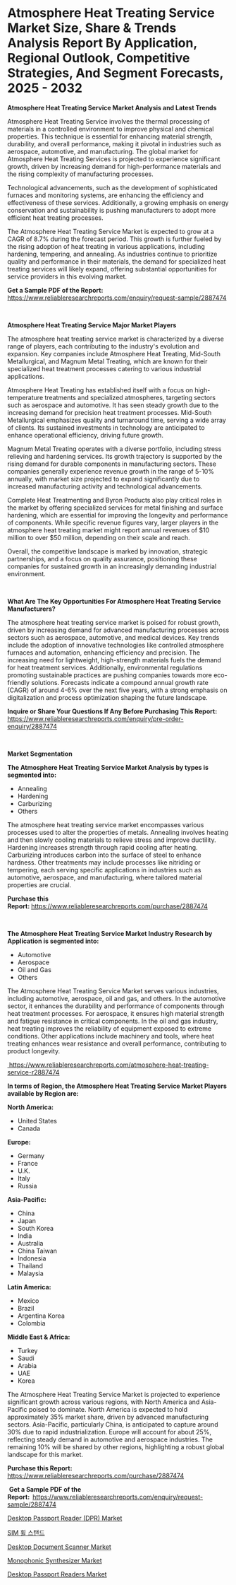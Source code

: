 <p><h1>Atmosphere Heat Treating Service Market Size, Share & Trends Analysis Report By Application, Regional Outlook, Competitive Strategies, And Segment Forecasts, 2025 - 2032</h1></p><p><strong>Atmosphere Heat Treating Service Market Analysis and Latest Trends</strong></p>
<p><p>Atmosphere Heat Treating Service involves the thermal processing of materials in a controlled environment to improve physical and chemical properties. This technique is essential for enhancing material strength, durability, and overall performance, making it pivotal in industries such as aerospace, automotive, and manufacturing. The global market for Atmosphere Heat Treating Services is projected to experience significant growth, driven by increasing demand for high-performance materials and the rising complexity of manufacturing processes.</p><p>Technological advancements, such as the development of sophisticated furnaces and monitoring systems, are enhancing the efficiency and effectiveness of these services. Additionally, a growing emphasis on energy conservation and sustainability is pushing manufacturers to adopt more efficient heat treating processes.</p><p>The Atmosphere Heat Treating Service Market is expected to grow at a CAGR of 8.7% during the forecast period. This growth is further fueled by the rising adoption of heat treating in various applications, including hardening, tempering, and annealing. As industries continue to prioritize quality and performance in their materials, the demand for specialized heat treating services will likely expand, offering substantial opportunities for service providers in this evolving market.</p></p>
<p><strong>Get a Sample PDF of the Report:&nbsp;</strong> <a href="https://www.reliableresearchreports.com/enquiry/request-sample/2887474?utm_campaign=40&utm_medium=2&utm_source=Github&utm_content=ia&utm_term=14032025&utm_id=atmosphere-heat-treating-service">https://www.reliableresearchreports.com/enquiry/request-sample/2887474</a></p>
<p>&nbsp;</p>
<p><strong>Atmosphere Heat Treating Service Major Market Players</strong></p>
<p><p>The atmosphere heat treating service market is characterized by a diverse range of players, each contributing to the industry's evolution and expansion. Key companies include Atmosphere Heat Treating, Mid-South Metallurgical, and Magnum Metal Treating, which are known for their specialized heat treatment processes catering to various industrial applications.</p><p>Atmosphere Heat Treating has established itself with a focus on high-temperature treatments and specialized atmospheres, targeting sectors such as aerospace and automotive. It has seen steady growth due to the increasing demand for precision heat treatment processes. Mid-South Metallurgical emphasizes quality and turnaround time, serving a wide array of clients. Its sustained investments in technology are anticipated to enhance operational efficiency, driving future growth.</p><p>Magnum Metal Treating operates with a diverse portfolio, including stress relieving and hardening services. Its growth trajectory is supported by the rising demand for durable components in manufacturing sectors. These companies generally experience revenue growth in the range of 5-10% annually, with market size projected to expand significantly due to increased manufacturing activity and technological advancements.</p><p>Complete Heat Treatmenting and Byron Products also play critical roles in the market by offering specialized services for metal finishing and surface hardening, which are essential for improving the longevity and performance of components. While specific revenue figures vary, larger players in the atmosphere heat treating market might report annual revenues of $10 million to over $50 million, depending on their scale and reach.</p><p>Overall, the competitive landscape is marked by innovation, strategic partnerships, and a focus on quality assurance, positioning these companies for sustained growth in an increasingly demanding industrial environment.</p></p>
<p>&nbsp;</p>
<p><strong>What Are The Key Opportunities For Atmosphere Heat Treating Service Manufacturers?</strong></p>
<p><p>The atmosphere heat treating service market is poised for robust growth, driven by increasing demand for advanced manufacturing processes across sectors such as aerospace, automotive, and medical devices. Key trends include the adoption of innovative technologies like controlled atmosphere furnaces and automation, enhancing efficiency and precision. The increasing need for lightweight, high-strength materials fuels the demand for heat treatment services. Additionally, environmental regulations promoting sustainable practices are pushing companies towards more eco-friendly solutions. Forecasts indicate a compound annual growth rate (CAGR) of around 4-6% over the next five years, with a strong emphasis on digitalization and process optimization shaping the future landscape.</p></p>
<p><strong>Inquire or Share Your Questions If Any Before Purchasing This Report:</strong> <a href="https://www.reliableresearchreports.com/enquiry/pre-order-enquiry/2887474?utm_campaign=40&utm_medium=2&utm_source=Github&utm_content=ia&utm_term=14032025&utm_id=atmosphere-heat-treating-service">https://www.reliableresearchreports.com/enquiry/pre-order-enquiry/2887474</a></p>
<p>&nbsp;</p>
<p><strong>Market Segmentation</strong></p>
<p><strong>The Atmosphere Heat Treating Service Market Analysis by types is segmented into:</strong></p>
<p><ul><li>Annealing</li><li>Hardening</li><li>Carburizing</li><li>Others</li></ul></p>
<p><p>The atmosphere heat treating service market encompasses various processes used to alter the properties of metals. Annealing involves heating and then slowly cooling materials to relieve stress and improve ductility. Hardening increases strength through rapid cooling after heating. Carburizing introduces carbon into the surface of steel to enhance hardness. Other treatments may include processes like nitriding or tempering, each serving specific applications in industries such as automotive, aerospace, and manufacturing, where tailored material properties are crucial.</p></p>
<p><strong>Purchase this Report:&nbsp;</strong><a href="https://www.reliableresearchreports.com/purchase/2887474?utm_campaign=40&utm_medium=2&utm_source=Github&utm_content=ia&utm_term=14032025&utm_id=atmosphere-heat-treating-service">https://www.reliableresearchreports.com/purchase/2887474</a></p>
<p>&nbsp;</p>
<p><strong>The Atmosphere Heat Treating Service Market Industry Research by Application is segmented into:</strong></p>
<p><ul><li>Automotive</li><li>Aerospace</li><li>Oil and Gas</li><li>Others</li></ul></p>
<p><p>The Atmosphere Heat Treating Service Market serves various industries, including automotive, aerospace, oil and gas, and others. In the automotive sector, it enhances the durability and performance of components through heat treatment processes. For aerospace, it ensures high material strength and fatigue resistance in critical components. In the oil and gas industry, heat treating improves the reliability of equipment exposed to extreme conditions. Other applications include machinery and tools, where heat treating enhances wear resistance and overall performance, contributing to product longevity.</p></p>
<p><a href="https://www.reliableresearchreports.com/atmosphere-heat-treating-service-r2887474?utm_campaign=40&utm_medium=2&utm_source=Github&utm_content=ia&utm_term=14032025&utm_id=atmosphere-heat-treating-service">&nbsp;https://www.reliableresearchreports.com/atmosphere-heat-treating-service-r2887474</a></p>
<p><strong>In terms of Region, the Atmosphere Heat Treating Service Market Players available by Region are:</strong></p>
<p>
    <p> <strong> North America: </strong>
        <ul>
            <li>United States</li>
            <li>Canada</li>
        </ul>
        </p> 
    <p> <strong> Europe: </strong>
        <ul>
            <li>Germany</li>
            <li>France</li>
            <li>U.K.</li>
            <li>Italy</li>
            <li>Russia</li>
        </ul>
        </p> 
    <p> <strong> Asia-Pacific: </strong>
        <ul>
            <li>China</li>
            <li>Japan</li>
            <li>South Korea</li>
            <li>India</li>
            <li>Australia</li>
            <li>China Taiwan</li>
            <li>Indonesia</li>
            <li>Thailand</li>
            <li>Malaysia</li>
        </ul>
        </p> 
    <p> <strong> Latin America: </strong>
        <ul>
            <li>Mexico</li>
            <li>Brazil</li>
            <li>Argentina Korea</li>
            <li>Colombia</li>
        </ul>
        </p> 
    <p> <strong> Middle East & Africa: </strong>
        <ul>
            <li>Turkey</li>
            <li>Saudi</li>
            <li>Arabia</li>
            <li>UAE</li>
            <li>Korea</li>
        </ul>
    </p>
    </p>
<p><p>The Atmosphere Heat Treating Service Market is projected to experience significant growth across various regions, with North America and Asia-Pacific poised to dominate. North America is expected to hold approximately 35% market share, driven by advanced manufacturing sectors. Asia-Pacific, particularly China, is anticipated to capture around 30% due to rapid industrialization. Europe will account for about 25%, reflecting steady demand in automotive and aerospace industries. The remaining 10% will be shared by other regions, highlighting a robust global landscape for this market.</p></p>
<p><strong>Purchase this Report: </strong><a href="https://www.reliableresearchreports.com/purchase/2887474?utm_campaign=40&utm_medium=2&utm_source=Github&utm_content=ia&utm_term=14032025&utm_id=atmosphere-heat-treating-service">https://www.reliableresearchreports.com/purchase/2887474</a></p>
<p>&nbsp;<strong>Get a Sample PDF of the Report:&nbsp;&nbsp;</strong><a href="https://www.reliableresearchreports.com/enquiry/request-sample/2887474?utm_campaign=40&utm_medium=2&utm_source=Github&utm_content=ia&utm_term=14032025&utm_id=atmosphere-heat-treating-service">https://www.reliableresearchreports.com/enquiry/request-sample/2887474</a></p>
<p><strong></strong></p>
<p><p><a href="https://github.com/rvadencho/Market-Research-Report-List-1/blob/main/desktop-passport-reader-dpr-market.md?utm_campaign=40&utm_medium=2&utm_source=Github&utm_content=ia&utm_term=14032025&utm_id=atmosphere-heat-treating-service">Desktop Passport Reader (DPR) Market</a></p><p><a href="https://github.com/sougarounis/Market-Research-Report-List-7/blob/main/341212145450.md?utm_campaign=40&utm_medium=2&utm_source=Github&utm_content=ia&utm_term=14032025&utm_id=atmosphere-heat-treating-service">SIM 휠 스탠드</a></p><p><a href="https://github.com/muoioconzej8/Market-Research-Report-List-1/blob/main/desktop-document-scanner-market.md?utm_campaign=40&utm_medium=2&utm_source=Github&utm_content=ia&utm_term=14032025&utm_id=atmosphere-heat-treating-service">Desktop Document Scanner Market</a></p><p><a href="https://github.com/minakibanov/Market-Research-Report-List-1/blob/main/monophonic-synthesizer-market.md?utm_campaign=40&utm_medium=2&utm_source=Github&utm_content=ia&utm_term=14032025&utm_id=atmosphere-heat-treating-service">Monophonic Synthesizer Market</a></p><p><a href="https://github.com/gripeluigstt/Market-Research-Report-List-1/blob/main/desktop-passport-readers-market.md?utm_campaign=40&utm_medium=2&utm_source=Github&utm_content=ia&utm_term=14032025&utm_id=atmosphere-heat-treating-service">Desktop Passport Readers Market</a></p></p>